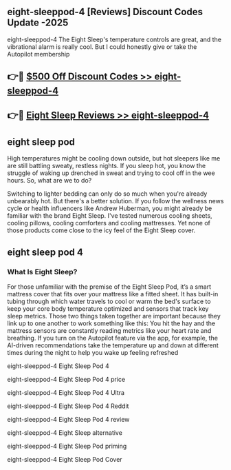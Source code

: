 ## eight-sleeppod-4 [Reviews​] Discount Codes Update -2025

eight-sleeppod-4 The Eight Sleep's temperature controls are great, and the vibrational alarm is really cool. But I could honestly give or take the Autopilot membership

## 👉🔴 [$500 Off Discount Codes >> eight-sleeppod-4](http://download.freeplayer.one?title=eight-sleeppod-4&ref=18-ES)

## 👉🔴 [Eight Sleep Reviews >> eight-sleeppod-4](http://download.freeplayer.one?title=eight-sleeppod-4&ref=18-ES)

## eight sleep pod

High temperatures might be cooling down outside, but hot sleepers like me are still battling sweaty, restless nights. If you sleep hot, you know the struggle of waking up drenched in sweat and trying to cool off in the wee hours. So, what are we to do?

Switching to lighter bedding can only do so much when you're already unbearably hot. But there's a better solution. If you follow the wellness news cycle or health influencers like Andrew Huberman, you might already be familiar with the brand Eight Sleep. I've tested numerous cooling sheets, cooling pillows, cooling comforters and cooling mattresses. Yet none of those products come close to the icy feel of the Eight Sleep cover.

## eight sleep pod 4

### What Is Eight Sleep?

For those unfamiliar with the premise of the Eight Sleep Pod, it’s a smart mattress cover that fits over your mattress like a fitted sheet. It has built-in tubing through which water travels to cool or warm the bed's surface to keep your core body temperature optimized and sensors that track key sleep metrics. Those two things taken together are important because they link up to one another to work something like this: You hit the hay and the mattress sensors are constantly reading metrics like your heart rate and breathing. If you turn on the Autopilot feature via the app, for example, the AI-driven recommendations take the temperature up and down at different times during the night to help you wake up feeling refreshed

eight-sleeppod-4 Eight Sleep Pod 4

eight-sleeppod-4 Eight Sleep Pod 4 price

eight-sleeppod-4 Eight Sleep Pod 4 Ultra

eight-sleeppod-4 Eight Sleep Pod 4 Reddit

eight-sleeppod-4 Eight Sleep Pod 4 review

eight-sleeppod-4 Eight Sleep alternative

eight-sleeppod-4 Eight Sleep Pod priming

eight-sleeppod-4 Eight Sleep Pod Cover
